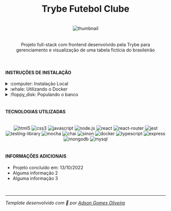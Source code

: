 <div align="center"><h1>Trybe Futebol Clube</h1></div>
<br />
<div align="center"><img src="https://i.ibb.co/RNVwR45/image.png" alt="thumbnail" /></div>
<br />
<br />
<div align="center">
Projeto full-stack com frontend desenvolvido pela Trybe para gerenciamento
e visualização de uma tabela fictícia do brasileirão
</div>
<br />
<br />
<h4>INSTRUÇÕES DE INSTALAÇÃO</h4>
<details>
<summary>:computer: Instalação Local</summary>
<br>

> Faça o clone deste repositório `git clone git@github.com:Adson-Gomes-Oliveira/trybe-futebol-clube.git`

> Execute npm install nas pastas **app/frontend** e **app/backend**

> Execute `npm run dev` na pasta **app/backend** e `npm start` na pasta **app/frontend**

> Aproveite !! :smile:
</details>
<details>
<summary>:whale: Utilizando o Docker</summary>
<br>

> Faça o clone deste repositório `git clone git@github.com:Adson-Gomes-Oliveira/trybe-futebol-clube.git`

> Entre na pasta e execute `npm run compose:up`

> Aproveite !! :smile:
</details>
<details>
<summary>:floppy_disk: Populando o banco</summary>
<br>

> O banco utilizado é o mysql

> Caso tenha feito o setup com docker o banco foi populado automaticamente

> Caso contrário execute em sequência:
```
npx sequelize-cli db:create
npx sequeçize-cli db:migrate
npx sequelize-cli db:seed:all
```

> Aproveite !! :smile:
</details>
<br />
<h4>TECNOLOGIAS UTILIZADAS</h4>
<br />
<div align="center">
<img src="https://img.shields.io/badge/html5-%23E34F26.svg?style=for-the-badge&logo=html5&logoColor=white" alt="html5" />
<img src="https://img.shields.io/badge/css3-%231572B6.svg?style=for-the-badge&logo=css3&logoColor=white" alt="css3" />
<img src="https://img.shields.io/badge/javascript-%23323330.svg?style=for-the-badge&logo=javascript&logoColor=%23F7DF1E" alt="javascript" />
<img src="https://img.shields.io/badge/node.js-6DA55F?style=for-the-badge&logo=node.js&logoColor=white" alt="node.js" />
<img src="https://img.shields.io/badge/react-%2320232a.svg?style=for-the-badge&logo=react&logoColor=%2361DAFB" alt="react" />
<img src="https://img.shields.io/badge/React_Router-CA4245?style=for-the-badge&logo=react-router&logoColor=white" alt="react-router" />
<img src="https://img.shields.io/badge/-jest-%23C21325?style=for-the-badge&logo=jest&logoColor=white" alt="jest" />
<img src="https://img.shields.io/badge/-TestingLibrary-%23E33332?style=for-the-badge&logo=testing-library&logoColor=white" alt="testing-library" />
<img src="https://img.shields.io/badge/-mocha-%238D6748?style=for-the-badge&logo=mocha&logoColor=white" alt="mocha" />
<img src="https://img.shields.io/badge/chai.js-323330?style=for-the-badge&logo=chai&logoColor=red" alt="chai" />
<img src="https://img.shields.io/badge/sinon.js-323330?style=for-the-badge&logo=sinon" alt="sinon" />
<img src="https://img.shields.io/badge/docker-%230db7ed.svg?style=for-the-badge&logo=docker&logoColor=white" alt="docker" />
<img src="https://img.shields.io/badge/typescript-%23007ACC.svg?style=for-the-badge&logo=typescript&logoColor=white" alt="typescript" />
<img src="https://img.shields.io/badge/express.js-%23404d59.svg?style=for-the-badge&logo=express&logoColor=%2361DAFB" alt="express" />
<img src="https://img.shields.io/badge/MongoDB-%234ea94b.svg?style=for-the-badge&logo=mongodb&logoColor=white" alt="mongodb" />
<img src="https://img.shields.io/badge/mysql-%2300f.svg?style=for-the-badge&logo=mysql&logoColor=white" alt="mysql" />
</div>
<br />
<h4>INFORMAÇÕES ADICIONAIS</h4>

- Projeto concluído em: 13/10/2022
- Alguma informação 2
- Alguma informação 3
<br />

---

*Template desenvolvido com :white_heart: por <a href="https://github.com/Adson-Gomes-Oliveira">Adson Gomes Oliveira</a>* 
